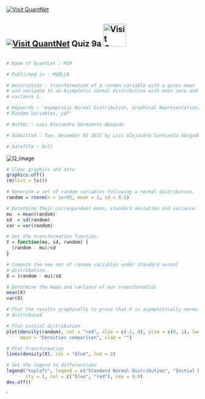 [<img src="https://github.com/QuantLet/Styleguide-and-Validation-procedure/blob/master/pictures/banner.png" alt="Visit QuantNet">](http://quantlet.de/index.php?p=info)

## [<img src="https://github.com/QuantLet/Styleguide-and-Validation-procedure/blob/master/pictures/qloqo.png" alt="Visit QuantNet">](http://quantlet.de/) **Quiz 9a** [<img src="https://github.com/QuantLet/Styleguide-and-Validation-procedure/blob/master/pictures/QN2.png" width="60" alt="Visit QuantNet 2.0">](http://quantlet.de/d3/ia)

```yaml

# Name of QuantLet : MSM

# Published in : MSMLLN

# Description : transformation of a random variable with a given mean
# and variance to an Asymptotic normal distribution with mean zero and
# variance 1.

# Keywords : 'Asymptotic Normal Distribution, Graphical Representation,
# Random Variables, pdf'

# Author : Luis Alejandro Sarmiento Abogado

# Submitted : Tue, December 02 2015 by Luis Alejandro Sarmiento Abogado

# Datafile : Null
```
![Q_image](https://github.com/xuxiu/MSMquiz/blob/master/quiz9a_5_11/Quiz%209a.png?raw=true)

```r
# Clear graphics and data
graphics.off()
rm(list = ls())

# Generate a set of random variables following a normal distribution.
random = rnorm(n = 1e+05, mean = 2, sd = 0.5)

# Determine their correspondent mean, standard deviation and variance.
mu  = mean(random)
sd  = sd(random)
var = var(random)

# Set the transformation function.
Y = function(mu, sd, random) {
  (random - mu)/sd
}

# Compute the new set of random variables under standard normal
# distribution.
X = (random - mu)/sd

# Determine the mean and variance of our transformation
mean(X)
var(X)

# Plot the results graphically to prove that X is asymptotically normal
# distributed

# Plot initial distribution
plot(density(random), col = "red", xlim = c(-3, 4), ylim = c(0, 1), lwd = 2, 
     main = "Densities comparison", xlab = "")

# Plot Transformation
lines(density(X), col = "blue", lwd = 2)

# Set the legend to differentiate
legend("topleft", legend = c("Standard Normal Distribution", "Initial Distribution"), 
       lty = 1, col = c("blue", "red"), cex = 0.9)
dev.off()


```




`


